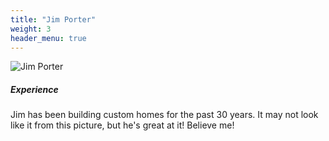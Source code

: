 ```yaml
---
title: "Jim Porter"
weight: 3
header_menu: true
---
```


![Jim Porter](images/jim_funny.jpg)

##### Experience

Jim has been building custom homes for the past 30 years. It may not look like it from this picture, but he's great at it! Believe me!
